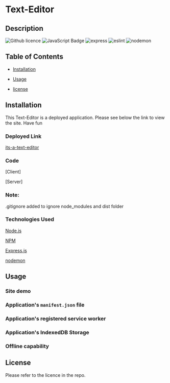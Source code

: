# Text-Editor

## Description

![Github licence](http://img.shields.io/badge/license-MIT-blue.svg)
![JavaScript Badge](https://img.shields.io/badge/JavaScript-100%25-yellow.svg)
![express](https://img.shields.io/badge/express-v4.17.1-orange)
![eslint](https://img.shields.io/badge/eslint-v7.12.1-lightgrey)
![nodemon](https://img.shields.io/badge/nodemon-3.0.1-black)

## Table of Contents

- [Installation](#installation)

- [Usage](#usage)

- [license](#license)

## Installation

This Text-Editor is a deployed application. Please see below the link to view the site. Have fun

### Deployed Link

[its-a-text-editor](https://its-a-text-editor-6c1743480971.herokuapp.com/)

### Code

[Client]

[Server]

### Note:

.gitignore added to ignore node_modules and dist folder

### Technologies Used

<p><a href="https://nodejs.org/">Node.js</a></p>
<p><a href="https://www.npmjs.com/">NPM</a></p>
<p><a href="https://www.npmjs.com/package/express">Express.js</a></p>
<p><a href="https://nodemon.io/">nodemon</a></p>

## Usage

### Site demo

### Application's `manifest.json` file

### Application's registered service worker

### Application's IndexedDB Storage

### Offline capability

## License

Please refer to the licence in the repo.
